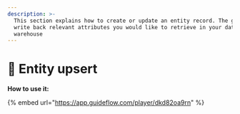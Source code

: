 ```yaml
---
description: >-
  This section explains how to create or update an entity record. The goal is to
  write back relevant attributes you would like to retrieve in your data
  warehouse
---
```


# 📍 Entity upsert

**How to use it:**

{% embed url="https://app.guideflow.com/player/dkd82oa9rn" %}



